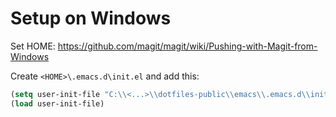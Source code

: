 # Setup on Windows

Set HOME: https://github.com/magit/magit/wiki/Pushing-with-Magit-from-Windows

Create `<HOME>\.emacs.d\init.el` and add this:

``` lisp
(setq user-init-file "C:\\<...>\\dotfiles-public\\emacs\\.emacs.d\\init.el")
(load user-init-file)
```
